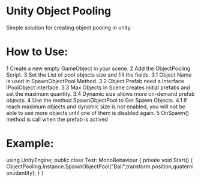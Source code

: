 # Unity Object Pooling

Simple solution for creating object pooling in unity.

# How to Use:

1 Create a new empty GameObject in your scene.
2 Add the ObjectPooling Script.
3 Set the List of pool objects size and fill the fields.
  3.1 Object Name is used in SpawnObjectPool Method.
  3.2 Object Prefab need a interface IPoolObject interface.
  3.3 Max Objects In Scene creates initial prefabs and set the maximum quantity.
  3.4 Dynamic size allows more on-demand prefab objects.
4 Use the method SpawnObjectPool to Get Spawn Objects.
  4.1 If reach maximum objects and dynamic size is not enabled, you will not be able to use more objects until one of them is disabled again.
5 OnSpawn() method is call when the prefab is actived

# Example:

using UnityEngine;
public class Test: MonoBehaviour
{
  private void Start()
  {
    ObjectPooling.Instance.SpawnObjectPool("Ball",transform.position,quaternion.identity);
  }
}
